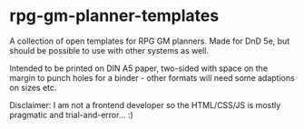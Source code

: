 # rpg-gm-planner-templates
A collection of open templates for RPG GM planners. Made for DnD 5e, but should be possible to use with other systems as well.

Intended to be printed on DIN A5 paper, two-sided with space on the margin to punch holes for a binder - other formats will need some adaptions on sizes etc.

Disclaimer: I am not a frontend developer so the HTML/CSS/JS is mostly pragmatic and trial-and-error... :) 
